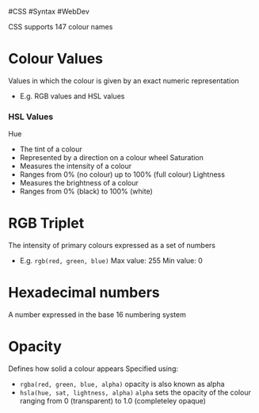 #CSS #Syntax #WebDev 

CSS supports 147 colour names

# Colour Values
Values in which the colour is given by an exact numeric representation
- E.g. RGB values and HSL values

### HSL Values
Hue
- The tint of a colour
- Represented by a direction on a colour wheel
Saturation
- Measures the intensity of a colour 
- Ranges from 0% (no colour) up to 100% (full colour)
Lightness
- Measures the brightness of a colour
- Ranges from 0% (black) to 100% (white)

# RGB Triplet
The intensity of primary colours expressed as a set of numbers
- E.g. `rgb(red, green, blue)`
Max value: 255
Min value: 0

# Hexadecimal numbers
A number expressed in the base 16 numbering system

# Opacity
Defines how solid a colour appears
Specified using:
- `rgba(red, green, blue, alpha)` opacity is also known as alpha
- `hsla(hue, sat, lightness, alpha)`
`alpha` sets the opacity of the colour ranging from 0 (transparent) to 1.0 (completeley opaque)
